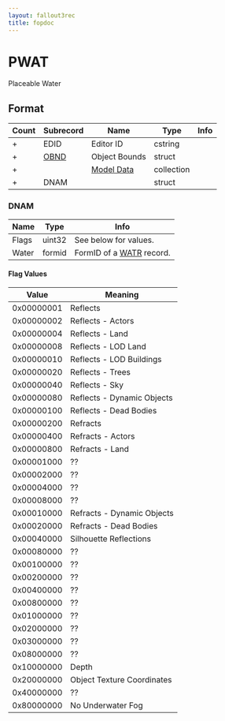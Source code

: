 ```yaml
---
layout: fallout3rec
title: fopdoc
---
```

PWAT
====

Placeable Water

## Format

Count | Subrecord | Name | Type | Info
------|-------|------|------|-----
+ | EDID | Editor ID | cstring |
+ | [OBND](Subrecords/OBND.html) | Object Bounds | struct |
+ | | [Model Data](Subrecords/Model.html) | collection |
+ | DNAM | | struct
 
### DNAM

Name | Type | Info
-----|------|-----
Flags | uint32 | See below for values.
Water | formid | FormID of a [WATR](WATR.html) record.

#### Flag Values

Value | Meaning
------|--------
0x00000001 | Reflects
0x00000002 | Reflects - Actors
0x00000004 | Reflects - Land
0x00000008 | Reflects - LOD Land
0x00000010 | Reflects - LOD Buildings
0x00000020 | Reflects - Trees
0x00000040 | Reflects - Sky
0x00000080 | Reflects - Dynamic Objects
0x00000100 | Reflects - Dead Bodies
0x00000200 | Refracts
0x00000400 | Refracts - Actors
0x00000800 | Refracts - Land
0x00001000 | ??
0x00002000 | ??
0x00004000 | ??
0x00008000 | ??
0x00010000 | Refracts - Dynamic Objects
0x00020000 | Refracts - Dead Bodies
0x00040000 | Silhouette Reflections
0x00080000 | ??
0x00100000 | ??
0x00200000 | ??
0x00400000 | ??
0x00800000 | ??
0x01000000 | ??
0x02000000 | ??
0x03000000 | ??
0x08000000 | ??
0x10000000 | Depth
0x20000000 | Object Texture Coordinates
0x40000000 | ??
0x80000000 | No Underwater Fog
